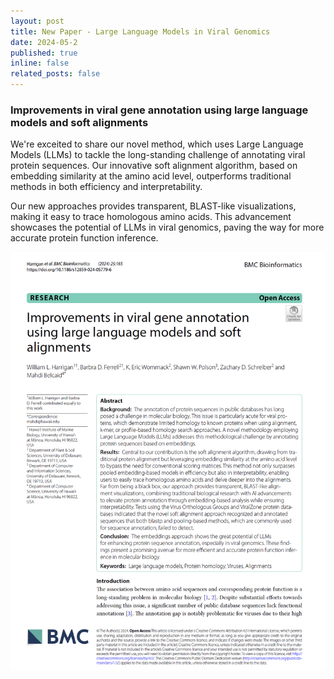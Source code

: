 ```yaml
---
layout: post
title: New Paper - Large Language Models in Viral Genomics
date: 2024-05-2
published: true
inline: false
related_posts: false
---
```


### Improvements in viral gene annotation using large language models and soft alignments



We're exceited to share our novel method, which uses Large Language Models (LLMs) to tackle the long-standing challenge of annotating viral protein sequences. Our innovative soft alignment algorithm, based on embedding similarity at the amino acid level, outperforms traditional methods in both efficiency and interpretability.


Our new approaches provides transparent, BLAST-like visualizations, making it easy to trace homologous amino acids. This advancement showcases the potential of LLMs in viral genomics, paving the way for more accurate protein function inference.

<img src="/assets/media/paper_soft_alignments.png" width=600 />
